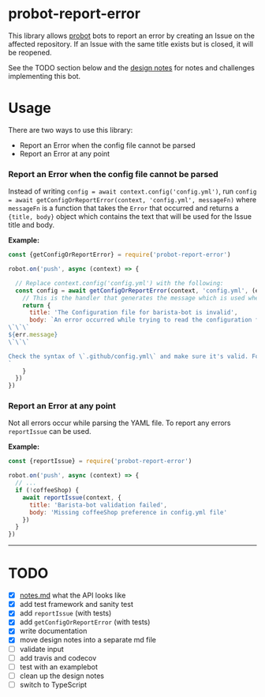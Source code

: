# probot-report-error

This library allows [probot](https://github.com/probot/probot) bots to report an error by creating an Issue on the affected repository. If an Issue with the same title exists but is closed, it will be reopened.

See the TODO section below and the [design notes](./notes.md) for notes and challenges implementing this bot.

# Usage

There are two ways to use this library:

- Report an Error when the config file cannot be parsed
- Report an Error at any point

### Report an Error when the config file cannot be parsed

Instead of writing `config = await context.config('config.yml')`,
run `config = await getConfigOrReportError(context, 'config.yml', messageFn)`
where `messageFn` is a function that takes the `Error` that occurred and returns
a `{title, body}` object which contains the text that will be used for the Issue
title and body.

**Example:**

```js
const {getConfigOrReportError} = require('probot-report-error')

robot.on('push', async (context) => {

  // Replace context.config('config.yml') with the following:
  const config = await getConfigOrReportError(context, 'config.yml', (err) => {
    // This is the handler that generates the message which is used when creating the Issue
    return {
      title: 'The Configuration file for barista-bot is invalid',
      body: `An error occurred while trying to read the configuration for barista-bot.
\`\`\`
${err.message}
\`\`\`

Check the syntax of \`.github/config.yml\` and make sure it's valid. For more information or questions, see [philschatz/barista-bot](https://github.com/philschatz/barista-bot)
`
    }
  })
})
```


### Report an Error at any point

Not all errors occur while parsing the YAML file. To report any errors `reportIssue` can be used.

**Example:**

```js
const {reportIssue} = require('probot-report-error')

robot.on('push', async (context) => {
  // ...
  if (!coffeeShop) {
    await reportIssue(context, {
      title: 'Barista-bot validation failed',
      body: 'Missing coffeeShop preference in config.yml file'
    })
  }
})
```


---

# TODO

- [x] [notes.md](design) what the API looks like
- [x] add test framework and sanity test
- [x] add `reportIssue` (with tests)
- [x] add `getConfigOrReportError` (with tests)
- [x] write documentation
- [x] move design notes into a separate md file
- [ ] validate input
- [ ] add travis and codecov
- [ ] test with an examplebot
- [ ] clean up the design notes
- [ ] switch to TypeScript
